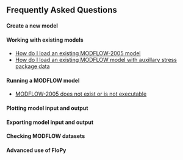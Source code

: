 Frequently Asked Questions
----------------------------------

#### Create a new model

#### Working with existing models

+ [How do I load an existing MODFLOW-2005 model](../examples/FAQ/load_existing_mf2005.ipynb)
+ [How do I load an existing MODFLOW model with auxillary stress package data](../examples/FAQ/load_existing_model_wAUX.ipynb)

#### Running a MODFLOW model

+ [MODFLOW-2005 does not exist or is not executable](../examples/FAQ/mf2005_does_not_exist.ipynb)

#### Plotting model input and output

#### Exporting model input and output

#### Checking MODFLOW datasets

#### Advanced use of FloPy
